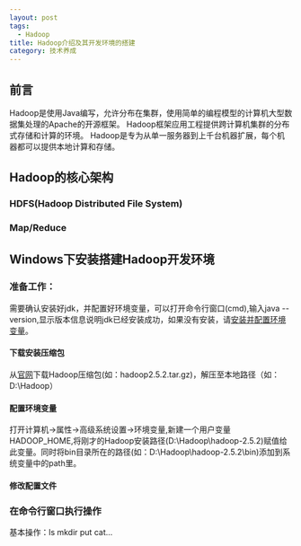 ```yaml
---
layout: post
tags:
  - Hadoop
title: Hadoop介绍及其开发环境的搭建
category: 技术养成
---
```

## 前言
  Hadoop是使用Java编写，允许分布在集群，使用简单的编程模型的计算机大型数据集处理的Apache的开源框架。 Hadoop框架应用工程提供跨计算机集群的分布式存储和计算的环境。 Hadoop是专为从单一服务器到上千台机器扩展，每个机器都可以提供本地计算和存储。
## Hadoop的核心架构
### HDFS(Hadoop Distributed File System)
### Map/Reduce
## Windows下安装搭建Hadoop开发环境
### 准备工作：
  需要确认安装好jdk，并配置好环境变量，可以打开命令行窗口(cmd),输入java --version,显示版本信息说明jdk已经安装成功，如果没有安装，请[安装并配置环境变量](https://jingyan.baidu.com/article/6dad5075d1dc40a123e36ea3.html)。
#### 下载安装压缩包
  从[官网](http://hadoop.apache.org/#Download+Hadoop)下载Hadoop压缩包(如：hadoop2.5.2.tar.gz)，解压至本地路径（如：D:\Hadoop）
#### 配置环境变量
  打开计算机->属性->高级系统设置->环境变量,新建一个用户变量HADOOP_HOME,将刚才的Hadoop安装路径(D:\Hadoop\hadoop-2.5.2)赋值给此变量。同时将bin目录所在的路径(如：D:\Hadoop\hadoop-2.5.2\bin)添加到系统变量中的path里。
#### 修改配置文件
### 在命令行窗口执行操作
基本操作：ls mkdir put cat...

